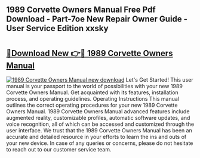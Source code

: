 ## 1989 Corvette Owners Manual Free Pdf Download - Part-7oe New Repair Owner Guide - User Service Edition xxsky

# <h2><a href="http://bc36408.oget.top/?id=1989+Corvette+Owners+Manual">🔗Download New 👉🔴 1989 Corvette Owners Manual</a></h2>

[![1989 Corvette Owners Manual new download](https://i.imgur.com/5g1atiW.png)](http://bc36408.oget.top/?id=1989+Corvette+Owners+Manual)
Let's Get Started! This user manual is your passport to the world of possibilities with your new 1989 Corvette Owners Manual. Get acquainted with its features, installation process, and operating guidelines. Operating Instructions This manual outlines the correct operating procedures for your new 1989 Corvette Owners Manual. 1989 Corvette Owners Manual advanced features include augmented reality, customizable profiles, automatic software updates, and voice recognition, all of which can be accessed and customized through the user interface. We trust that the 1989 Corvette Owners Manual has been an accurate and detailed resource in your efforts to learn the ins and outs of your new device. In case of any queries or concerns, please do not hesitate to reach out to our customer service team.
